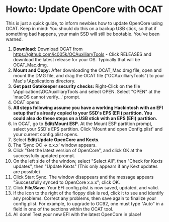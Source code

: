 # Howto: Update OpenCore with OCAT
 This is just a quick guide, to inform newbies how to update OpenCore using OCAT.  Keep in mind:  You should do this on a backup USB stick, so that if something bad happens, your main SSD will still be bootable.  You've been warned.  

1. **Download:**  Download OCAT from https://github.com/ic005k/OCAuxiliaryTools - Click RELEASES and download the latest release for your OS.  Typically that will be OCAT_Mac.dmg. 
2. **Mount and Copy:**  After downloading the OCAT_Mac.dmg file, open and mount the DMG file, and drag the OCAT file ("OCAuxilliaryTools") to your Mac's \Applications directory. 
3. **Get past Gatekeeper security checks:**  Right-Click on the file \Applications\OCAuxilliaryTools and select OPEN.  Select "OPEN" at the 'macOS cannot verify...' prompt. 
4. OCAT opens. 
5. **All steps following assume you have a working Hackintosh with an EFI setup that's already copied to your SSD's EPS (EFI) partition.  You could also do these steps on a USB stick with an EPS (EFI) partition.**
6. In OCAT, go to **Edit/Mount ESP**.  At the Mount ESP partition prompt, select your SSD's EPS partition.  Click 'Mount and open Config.plist' and your current config.plist opens. 
7. Select **Edit/Update OpenCore and Kexts**. 
8. The 'Sync OC -> x.x.x' window appears. 
9. Click "Get the latest version of OpenCore", and click OK at the successfully updated prompt.
10. On the left side of the window, select "Select All", then "Check for Kexts updates", then "Update Kexts" (This only appears if any Kext updates are possible)
11. Click Start Sync. The window disappears and the message appears "Successfully synced to OpenCore x.x.x"; click OK.
12. Click **File/Save**.  Your EFI config.plist is now saved, updated, and valid. 
13. If the icon to the right of the floppy disk is red, click it to see and identify any problems.  Correct any problems, then save again to finalize your config.plist.  For example, to upgrade to OC92, one must type "Auto" in a field in one of the sections within the OCAT tool.
14. All done!  Test your new EFI with the latest OpenCore in place! 
